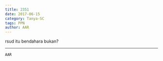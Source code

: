 ```yaml
---
title: 2351
date: 2017-06-15
category: Tanya-SC
tags: PPN
author: AAR
---
```


rsud itu bendahara bukan?

---



`AAR`
